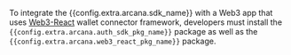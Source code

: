 To integrate the {{config.extra.arcana.sdk_name}} with a Web3 app that uses [Web3-React]() wallet connector framework, developers must install the `{{config.extra.arcana.auth_sdk_pkg_name}}` package as well as the `{{config.extra.arcana.web3_react_pkg_name}}` package.